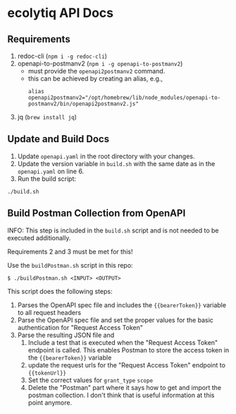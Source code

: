 # ecolytiq API Docs

## Requirements
1. redoc-cli (`npm i -g redoc-cli`)
2. openapi-to-postmanv2 (`npm i -g openapi-to-postmanv2`)
   * must provide the `openapi2postmanv2` command.
   * this can be achieved by creating an alias, e.g., 
      ```console
      alias openapi2postmanv2="/opt/homebrew/lib/node_modules/openapi-to-postmanv2/bin/openapi2postmanv2.js"
      ```
3. jq (`brew install jq`)

## Update and Build Docs
1. Update `openapi.yaml` in the root directory with your changes.
2. Update the version variable in `build.sh` with the same date as in the `openapi.yaml` on line 6.
3. Run the build script:
```
./build.sh
```

## Build Postman Collection from OpenAPI

INFO: This step is included in the `build.sh` script and is not needed to be executed additionally.

Requirements 2 and 3 must be met for this!

Use the `buildPostman.sh` script in this repo:

```console
$ ./buildPostman.sh <INPUT> <OUTPUT>
````

This script does the following steps: 

1. Parses the OpenAPI spec file and includes the `{{bearerToken}}` variable to all request headers
2. Parse the OpenAPI spec file and set the proper values for the basic authentication for "Request Access Token"
3. Parse the resulting JSON file and
   1. Include a test that is executed when the "Request Access Token" endpoint is called. This enables Postman to store the access token in the `{{bearerToken}}` variable
   2. update the request urls for the "Request Access Token" endpoint to `{{tokenUrl}}`
   3. Set the correct values for `grant_type` `scope` 
   4. Delete the "Postman" part where it says how to get and import the postman collection. I don't think that is useful information at this point anymore.


